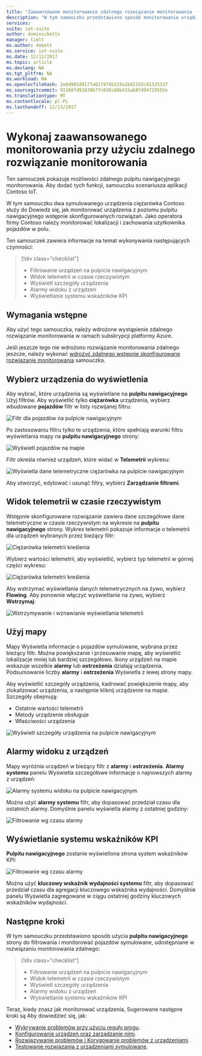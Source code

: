 ```yaml
---
title: "Zaawansowane monitorowanie zdalnego rozwiązanie monitorowania - Azure | Dokumentacja firmy Microsoft"
description: "W tym samouczku przedstawiono sposób monitorowania urządzeń ze zdalnego pulpitu nawigacyjnego monitorowania rozwiązania."
services: 
suite: iot-suite
author: dominicbetts
manager: timlt
ms.author: dobett
ms.service: iot-suite
ms.date: 12/12/2017
ms.topic: article
ms.devlang: NA
ms.tgt_pltfrm: NA
ms.workload: NA
ms.openlocfilehash: 2e6d965d9177a61f974b319a1bd2155c9132533f
ms.sourcegitcommit: 922687d91838b77c038c68b415ab87d94729555e
ms.translationtype: MT
ms.contentlocale: pl-PL
ms.lasthandoff: 12/13/2017
---
```

# <a name="perform-advanced-monitoring-using-the-remote-monitoring-solution"></a>Wykonaj zaawansowanego monitorowania przy użyciu zdalnego rozwiązanie monitorowania

Ten samouczek pokazuje możliwości zdalnego pulpitu nawigacyjnego monitorowania. Aby dodać tych funkcji, samouczku scenariusza aplikacji Contoso IoT.

W tym samouczku dwa symulowanego urządzenia ciężarówka Contoso służy do Dowiedz się, jak monitorować urządzenia z poziomu pulpitu nawigacyjnego wstępnie skonfigurowanych rozwiązań. Jako operatora firmy Contoso należy monitorować lokalizacji i zachowania użytkownika pojazdów w polu.

Ten samouczek zawiera informacje na temat wykonywania następujących czynności:

>[!div class="checklist"]
> * Filtrowanie urządzeń na pulpicie nawigacyjnym
> * Widok telemetrii w czasie rzeczywistym
> * Wyświetl szczegóły urządzenia
> * Alarmy widoku z urządzeń
> * Wyświetlanie systemu wskaźników KPI

## <a name="prerequisites"></a>Wymagania wstępne

Aby użyć tego samouczka, należy wdrożone wystąpienie zdalnego rozwiązanie monitorowania w ramach subskrypcji platformy Azure.

Jeśli jeszcze tego nie wdrożono rozwiązanie monitorowania zdalnego jeszcze, należy wykonać [wdrożyć zdalnego wstępnie skonfigurowane rozwiązanie monitorowania](iot-suite-remote-monitoring-deploy.md) samouczka.

## <a name="choose-the-devices-to-display"></a>Wybierz urządzenia do wyświetlenia

Aby wybrać, które urządzenia są wyświetlane na **pulpitu nawigacyjnego** Użyj filtrów. Aby wyświetlić tylko **ciężarówka** urządzenia, wybierz wbudowane **pojazdów** filtr w listy rozwijanej filtru:

![Filtr dla pojazdów na pulpicie nawigacyjnym](media/iot-suite-remote-monitoring-monitor/dashboardtruckfilter.png)

Po zastosowaniu filtru tylko te urządzenia, które spełniają warunki filtru wyświetlania mapy na **pulpitu nawigacyjnego** strony:

![Wyświetl pojazdów na mapie](media/iot-suite-remote-monitoring-monitor/dashboardtruckmap.png)

Filtr określa również urządzeń, które widać w **Telemetrii** wykresu:

![Wyświetla dane telemetryczne ciężarówka na pulpicie nawigacyjnym](media/iot-suite-remote-monitoring-monitor/dashboardtelemetry.png)

Aby utworzyć, edytować i usunąć filtry, wybierz **Zarządzanie filtrami**.

## <a name="view-real-time-telemetry"></a>Widok telemetrii w czasie rzeczywistym

Wstępnie skonfigurowane rozwiązanie zawiera dane szczegółowe dane telemetryczne w czasie rzeczywistym na wykresie na **pulpitu nawigacyjnego** strony. Wykres telemetrii pokazuje informacje o telemetrii dla urządzeń wybranych przez bieżący filtr:

![Ciężarówka telemetrii kreślenia](media/iot-suite-remote-monitoring-monitor/dashboardtelemetryview.png)

Wybierz wartości telemetrii, aby wyświetlić, wybierz typ telemetrii w górnej części wykresu:

![Ciężarówka telemetrii kreślenia](media/iot-suite-remote-monitoring-monitor/dashboardselecttelemetry.png)

Aby wstrzymać wyświetlania danych telemetrycznych na żywo, wybierz **Flowing**. Aby ponownie włączyć wyświetlanie na żywo, wybierz **Wstrzymaj**:

![Wstrzymywanie i wznawianie wyświetlania telemetrii](media/iot-suite-remote-monitoring-monitor/dashboardtelemetrypause.png)

## <a name="use-the-map"></a>Użyj mapy

Mapy Wyświetla informacje o pojazdów symulowane, wybrana przez bieżący filtr. Można powiększanie i przesuwanie mapę, aby wyświetlić lokalizacje mniej lub bardziej szczegółowo. Ikony urządzeń na mapie wskazuje wszelkie **alarmy** lub **ostrzeżenia** działają urządzenia. Podsumowanie liczby **alarmy** i **ostrzeżenia** Wyświetla z lewej strony mapy.

Aby wyświetlić szczegóły urządzenia, kadrować powiększenie mapy, aby zlokalizować urządzenia, a następnie kliknij urządzenie na mapie. Szczegóły obejmują:

* Ostatnie wartości telemetrii
* Metody urządzenie obsługuje
* Właściwości urządzenia

![Wyświetl szczegóły urządzenia na pulpicie nawigacyjnym](media/iot-suite-remote-monitoring-monitor/dashboarddevicedetail.png)

## <a name="view-alarms-from-your-devices"></a>Alarmy widoku z urządzeń

Mapy wyróżnia urządzeń w bieżący filtr z **alarmy** i **ostrzeżenia**. **Alarmy systemu** panelu Wyświetla szczegółowe informacje o najnowszych alarmy z urządzeń:

![Alarmy systemu widoku na pulpicie nawigacyjnym](media/iot-suite-remote-monitoring-monitor/dashboardsystemalarms.png)

Można użyć **alarmy systemu** filtr, aby dopasować przedział czasu dla ostatnich alarmy. Domyślnie panelu wyświetla alarmy z ostatniej godziny:

![Filtrowanie wg czasu alarmy](media/iot-suite-remote-monitoring-monitor/dashboardalarmsfilter.png)

## <a name="view-the-system-kpis"></a>Wyświetlanie systemu wskaźników KPI

**Pulpitu nawigacyjnego** zostanie wyświetlona strona system wskaźników KPI:

![Filtrowanie wg czasu alarmy](media/iot-suite-remote-monitoring-monitor/dashboardkpis.png)

Można użyć **kluczowy wskaźnik wydajności systemu** filtr, aby dopasować przedział czasu dla agregacji kluczowego wskaźnika wydajności. Domyślnie panelu Wyświetla zagregowane w ciągu ostatniej godziny kluczowych wskaźników wydajności.

## <a name="next-steps"></a>Następne kroki

W tym samouczku przedstawiono sposób użycia **pulpitu nawigacyjnego** strony do filtrowania i monitorować pojazdów symulowane, udostępniane w rozwiązaniu monitorowania zdalnego:

<!-- Repeat task list from intro -->
>[!div class="checklist"]
> * Filtrowanie urządzeń na pulpicie nawigacyjnym
> * Widok telemetrii w czasie rzeczywistym
> * Wyświetl szczegóły urządzenia
> * Alarmy widoku z urządzeń
> * Wyświetlanie systemu wskaźników KPI

Teraz, kiedy znasz jak monitorować urządzenia, Sugerowane następne kroki są Aby dowiedzieć się, jak:

* [Wykrywanie problemów przy użyciu reguły progu](./iot-suite-remote-monitoring-automate.md).
* [Konfigurowanie urządzeń oraz zarządzanie nimi](./iot-suite-remote-monitoring-manage.md).
* [Rozwiązywanie problemów i Korygowanie problemów z urządzeniami](./iot-suite-remote-monitoring-maintain.md).
* [Testowanie rozwiązania z urządzeniami symulowane](iot-suite-remote-monitoring-test.md).

<!-- Next tutorials in the sequence -->